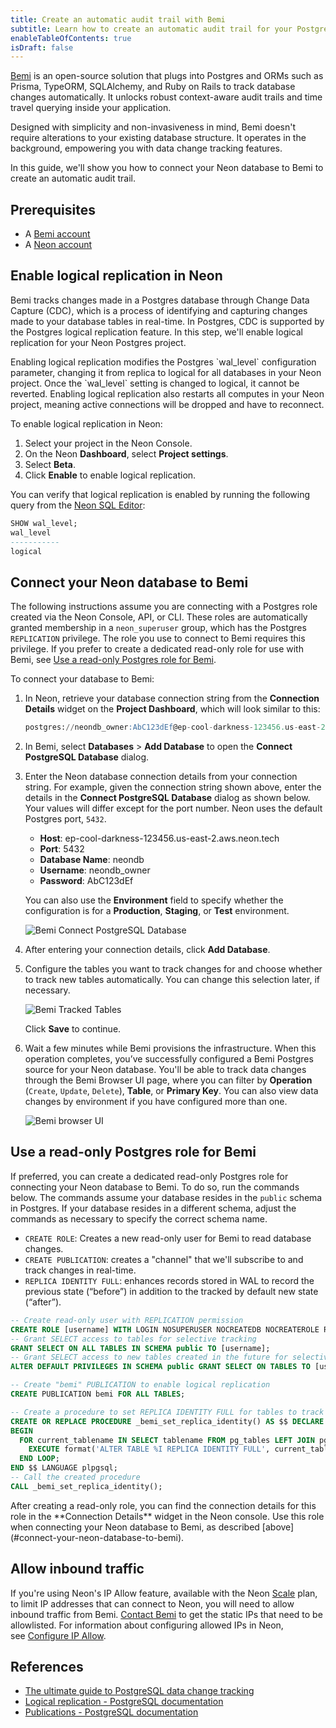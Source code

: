 ```yaml
---
title: Create an automatic audit trail with Bemi
subtitle: Learn how to create an automatic audit trail for your Postgres database with Bemi
enableTableOfContents: true
isDraft: false
---
```


<LRNotice/>

[Bemi](https://bemi.io/) is an open-source solution that plugs into Postgres and ORMs such as Prisma, TypeORM, SQLAlchemy, and Ruby on Rails to track database changes automatically. It unlocks robust context-aware audit trails and time travel querying inside your application.

Designed with simplicity and non-invasiveness in mind, Bemi doesn't require alterations to your existing database structure. It operates in the background, empowering you with data change tracking features.

In this guide, we'll show you how to connect your Neon database to Bemi to create an automatic audit trail.

## Prerequisites

- A [Bemi account](https://bemi.io/)
- A [Neon account](https://console.neon.tech/)

## Enable logical replication in Neon

Bemi tracks changes made in a Postgres database through Change Data Capture (CDC), which is a process of identifying and capturing changes made to your database tables in real-time. In Postgres, CDC is supported by the Postgres logical replication feature. In this step, we'll enable logical replication for your Neon Postgres project.

<Admonition type="important">
Enabling logical replication modifies the Postgres `wal_level` configuration parameter, changing it from replica to logical for all databases in your Neon project. Once the `wal_level` setting is changed to logical, it cannot be reverted. Enabling logical replication also restarts all computes in your Neon project, meaning active connections will be dropped and have to reconnect.
</Admonition>

To enable logical replication in Neon:

1. Select your project in the Neon Console.
2. On the Neon **Dashboard**, select **Project settings**.
3. Select **Beta**.
4. Click **Enable** to enable logical replication.

You can verify that logical replication is enabled by running the following query from the [Neon SQL Editor](https://neon.tech/docs/get-started-with-neon/query-with-neon-sql-editor):

```sql
SHOW wal_level;
wal_level
-----------
logical
```

## Connect your Neon database to Bemi

The following instructions assume you are connecting with a Postgres role created via the Neon Console, API, or CLI. These roles are automatically granted membership in a `neon_superuser` group, which has the Postgres `REPLICATION` privilege. The role you use to connect to Bemi requires this privilege. If you prefer to create a dedicated read-only role for use with Bemi, see [Use a read-only Postgres role for Bemi](#use-a-read-only-postgres-role-for-bemi).

To connect your database to Bemi:

1. In Neon, retrieve your database connection string from the **Connection Details** widget on the **Project Dashboard**, which will look similar to this:

      ```sql shouldWrap
    postgres://neondb_owner:AbC123dEf@ep-cool-darkness-123456.us-east-2.aws.neon.tech/neondb?sslmode=require
    ```

2. In Bemi, select **Databases** > **Add Database** to open the **Connect PostgreSQL Database** dialog.
3. Enter the Neon database connection details from your connection string. For example, given the connection string shown above, enter the details in the **Connect PostgreSQL Database** dialog as shown below. Your values will differ except for the port number. Neon uses the default Postgres port, `5432`.

    - **Host**: ep-cool-darkness-123456.us-east-2.aws.neon.tech
    - **Port**: 5432
    - **Database Name**: neondb
    - **Username**: neondb_owner
    - **Password**: AbC123dEf

    You can also use the **Environment** field to specify whether the configuration is for a **Production**, **Staging**, or **Test** environment.

    ![Bemi Connect PostgreSQL Database](/docs/guides/bemi_connect_postgres.png)

3. After entering your connection details, click **Add Database**.

3. Configure the tables you want to track changes for and choose whether to track new tables automatically. You can change this selection later, if necessary.

    ![Bemi Tracked Tables](/docs/guides/bemi_tracked_tables.png)

    Click **Save** to continue.

4. Wait a few minutes while Bemi provisions the infrastructure. When this operation completes, you’ve successfully configured a Bemi Postgres source for your Neon database. You'll be able to track data changes through the Bemi Browser UI page, where you can filter by **Operation** (`Create`, `Update`, `Delete`), **Table**, or **Primary Key**. You can also view data changes by environment if you have configured more than one.

    ![Bemi browser UI](/docs/guides/bemi_browser_ui.png)

## Use a read-only Postgres role for Bemi

If preferred, you can create a dedicated read-only Postgres role for connecting your Neon database to Bemi. To do so, run the commands below. The commands assume your database resides in the `public` schema in Postgres. If your database resides in a different schema, adjust the commands as necessary to specify the correct schema name.

- `CREATE ROLE`: Creates a new read-only user for Bemi to read database changes.
- `CREATE PUBLICATION`: creates a "channel" that we'll subscribe to and track changes in real-time.
- `REPLICA IDENTITY FULL`: enhances records stored in WAL to record the previous state (“before”) in addition to the tracked by default new state (“after”).

```sql
-- Create read-only user with REPLICATION permission
CREATE ROLE [username] WITH LOGIN NOSUPERUSER NOCREATEDB NOCREATEROLE REPLICATION PASSWORD '[password]';
-- Grant SELECT access to tables for selective tracking
GRANT SELECT ON ALL TABLES IN SCHEMA public TO [username];
-- Grant SELECT access to new tables created in the future for selective tracking
ALTER DEFAULT PRIVILEGES IN SCHEMA public GRANT SELECT ON TABLES TO [username];

-- Create "bemi" PUBLICATION to enable logical replication
CREATE PUBLICATION bemi FOR ALL TABLES;

-- Create a procedure to set REPLICA IDENTITY FULL for tables to track the "before" state on DB row changes
CREATE OR REPLACE PROCEDURE _bemi_set_replica_identity() AS $$ DECLARE current_tablename TEXT;
BEGIN
  FOR current_tablename IN SELECT tablename FROM pg_tables LEFT JOIN pg_class ON relname = tablename WHERE schemaname = 'public' AND relreplident != 'f' LOOP
    EXECUTE format('ALTER TABLE %I REPLICA IDENTITY FULL', current_tablename);
  END LOOP;
END $$ LANGUAGE plpgsql;
-- Call the created procedure
CALL _bemi_set_replica_identity();
```

<Admonition type="note">
After creating a read-only role, you can find the connection details for this role in the **Connection Details** widget in the Neon console. Use this role when connecting your Neon database to Bemi, as described [above](#connect-your-neon-database-to-bemi).
</Admonition>

## Allow inbound traffic

If you're using Neon's IP Allow feature, available with the Neon [Scale](/docs/introduction/plans#scale) plan, to limit IP addresses that can connect to Neon, you will need to allow inbound traffic from Bemi. [Contact Bemi](mailto:hi@bemi.io) to get the static IPs that need to be allowlisted. For information about configuring allowed IPs in Neon, see [Configure IP Allow](/docs/manage/projects#configure-ip-allow).

 ## References

- [The ultimate guide to PostgreSQL data change tracking](https://blog.bemi.io/the-ultimate-guide-to-postgresql-data-change-tracking/)
- [Logical replication - PostgreSQL documentation](https://www.postgresql.org/docs/current/logical-replication.html)
- [Publications - PostgreSQL documentation](https://www.postgresql.org/docs/current/logical-replication-publication.html)
